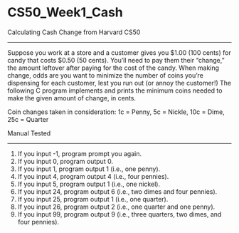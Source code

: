 # CS50_Week1_Cash

Calculating Cash Change from Harvard CS50
_________________________________________

Suppose you work at a store and a customer gives you $1.00 (100 cents) for candy that costs $0.50 (50 cents). You’ll need to pay them their “change,” the amount leftover after paying for the cost of the candy. When making change, odds are you want to minimize the number of coins you’re dispensing for each customer, lest you run out (or annoy the customer!)
The following C program implements and prints the minimum coins needed to make the given amount of change, in cents. 

Coin changes taken in consideration:
1c = Penny, 5c = Nickle, 10c = Dime, 25c = Quarter 

Manual Tested
________________
1. If you input -1, program prompt you again.
2. If you input 0, program output 0.
3. If you input 1, program output 1 (i.e., one penny).
4. If you input 4, program output 4 (i.e., four pennies).
5. If you input 5, program output 1 (i.e., one nickel).
6. If you input 24, program output 6 (i.e., two dimes and four pennies).
7. If you input 25, program output 1 (i.e., one quarter).
8. If you input 26, program output 2 (i.e., one quarter and one penny).
9. If you input 99, program output 9 (i.e., three quarters, two dimes, and four pennies).
